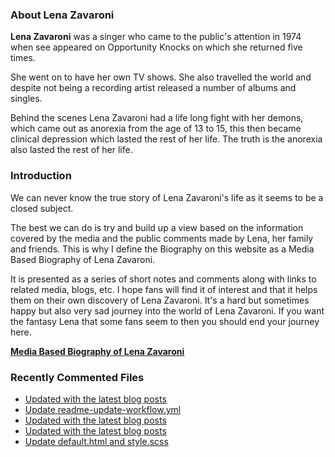 ### About Lena Zavaroni

<p><strong>Lena Zavaroni</strong> was a singer who came to the public's attention in 1974 when see appeared on Opportunity Knocks on which she returned five times.</p>

<p>She went on to have her own TV shows. She also travelled the world and despite not being a recording artist released a number of albums and singles.</p>

<p>Behind the scenes Lena Zavaroni had a life long fight with her demons, which came out as anorexia from the age of 13 to 15, this then became clinical depression which lasted the rest of her life. The truth is the anorexia also lasted the rest of her life.</p>

### Introduction

<p>We can never know the true story of Lena Zavaroni's life as it seems to be a closed subject.</p>

<p>The best we can do is try and build up a view based on the information covered by the media and the public comments made by Lena, her family and friends. This is why I define the Biography on this website as a Media Based Biography of Lena Zavaroni.</p>

<p>It is presented as a series of short notes and comments along with links to related media, blogs, etc. I hope fans will find it of interest and that it helps them on their own discovery of Lena Zavaroni. It's a hard but sometimes happy but also very sad journey into the world of Lena Zavaroni. If you want the fantasy Lena that some fans seem to then you should end your journey here.</p>

<a href="https://fanzoflenazavaroni.github.io/biography/lena-zavaroni/"><strong>Media Based Biography of Lena Zavaroni</strong></a>

### Recently Commented Files

<!-- BLOG-POST-LIST:START -->
- [Updated with the latest blog posts](https://github.com/FanzOfLenaZavaroni/fanzoflenazavaroni.github.io/commit/1963bc85d994630f90376cba277e7bb0b81df625)
- [Update readme-update-workflow.yml](https://github.com/FanzOfLenaZavaroni/fanzoflenazavaroni.github.io/commit/34cfea2c7927818db14e43d38cd5b4964245e8fd)
- [Updated with the latest blog posts](https://github.com/FanzOfLenaZavaroni/fanzoflenazavaroni.github.io/commit/2a72e0cda520e1a12f6b7a3fa1529631fc5b02ea)
- [Updated with the latest blog posts](https://github.com/FanzOfLenaZavaroni/fanzoflenazavaroni.github.io/commit/fffa5d16d0bf914626d58e89616ee56672b8984e)
- [Update default.html and style.scss](https://github.com/FanzOfLenaZavaroni/fanzoflenazavaroni.github.io/commit/8a188072adb0949438d7651675ead8cd7cbb627c)
<!-- BLOG-POST-LIST:END -->
